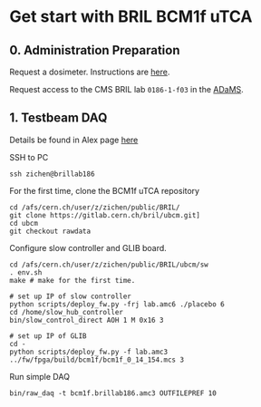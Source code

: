 # Get start with BRIL BCM1f uTCA


## 0. Administration Preparation

Request a dosimeter. Instructions are [here](https://dosimetry.web.cern.ch/en/dosimeter-obtain). 

Request access to the CMS BRIL lab `0186-1-f03` in the [ADaMS](http://cern.ch/adams).

## 1. Testbeam DAQ

Details be found in Alex page [here](https://gitlab.cern.ch/bril/ubcm/wikis/testbeam)


SSH to PC
```
ssh zichen@brillab186
```

For the first time, clone the BCM1f uTCA repository
```
cd /afs/cern.ch/user/z/zichen/public/BRIL/
git clone https://gitlab.cern.ch/bril/ubcm.git]
cd ubcm
git checkout rawdata
```

Configure slow controller and GLIB board.
```
cd /afs/cern.ch/user/z/zichen/public/BRIL/ubcm/sw
. env.sh
make # make for the first time.

# set up IP of slow controller
python scripts/deploy_fw.py -frj lab.amc6 ./placebo 6
cd /home/slow_hub_controller
bin/slow_control_direct AOH 1 M 0x16 3

# set up IP of GLIB
cd -
python scripts/deploy_fw.py -f lab.amc3 ../fw/fpga/build/bcm1f/bcm1f_0_14_154.mcs 3
```

Run simple DAQ
```
bin/raw_daq -t bcm1f.brillab186.amc3 OUTFILEPREF 10
```




